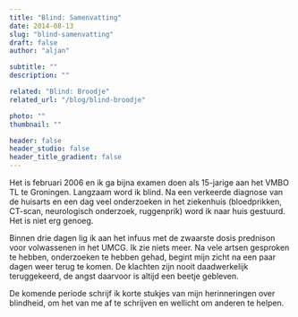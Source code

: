 ```yaml
---
title: "Blind: Samenvatting"
date: 2014-08-13
slug: "blind-samenvatting"
draft: false
author: "aljan"

subtitle: ""
description: ""

related: "Blind: Broodje"
related_url: "/blog/blind-broodje"

photo: ""
thumbnail: ""

header: false
header_studio: false
header_title_gradient: false
---
```


Het is februari 2006 en ik ga bijna examen doen als 15-jarige aan het VMBO TL te Groningen. Langzaam word ik blind. Na een verkeerde diagnose van de huisarts en een dag veel onderzoeken in het ziekenhuis (bloedprikken, CT-scan, neurologisch onderzoek, ruggenprik) word ik naar huis gestuurd. Het is niet erg genoeg.

Binnen drie dagen lig ik aan het infuus met de zwaarste dosis prednison voor volwassenen in het UMCG. Ik zie niets meer. Na vele artsen gesproken te hebben, onderzoeken te hebben gehad, begint mijn zicht na een paar dagen weer terug te komen. De klachten zijn nooit daadwerkelijk teruggekeerd, de angst daarvoor is altijd een beetje gebleven.

De komende periode schrijf ik korte stukjes van mijn herinneringen over blindheid, om het van me af te schrijven en wellicht om anderen te helpen.
